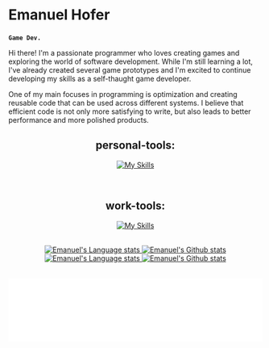 # Emanuel Hofer

**`Game Dev.`**

Hi there! I'm a passionate programmer who loves creating games and exploring the world of software development. While I'm still learning a lot, I've already created several game prototypes and I'm excited to continue developing my skills as a self-thaught game developer.

One of my main focuses in programming is optimization and creating reusable code that can be used across different systems. I believe that efficient code is not only more satisfying to write, but also leads to better performance and more polished products.

<div align="center">
  
## personal-tools:
[![My Skills](https://skillicons.dev/icons?i=godot,unreal,cpp,unity,visualstudio,dotnet,gamemakerstudio,blender,autocad,ableton)](https://skillicons.dev)

<br />

## work-tools:
[![My Skills](https://skillicons.dev/icons?i=html,css,js,bootstrap,vscode,idea,java,py,github)](https://skillicons.dev)
</div>

 <br />

<div align="center">

  <!-- Dark Mode -->
  <div align="center"> 
    <a href="https://github.com/anuraghazra/github-readme-stats#gh-dark-mode-only">
      <img height=185 src="https://github-readme-stats.vercel.app/api/top-langs/?username=HoferEmanuel&layout=compact&langs_count=10&hide_border=true&role=owner,collaborator&theme=aura_dark#gh-dark-mode-only"   alt="Emanuel's Language stats" />
    </a>
    <a href="https://github.com/anuraghazra/github-readme-stats#gh-dark-mode-only">
      <img height=185 src="https://github-readme-stats.vercel.app/api?username=HoferEmanuel&count_private=true&line_height=28&hide_border=true&include_all_commits=true&role=owner,collaborator&exclude_repo=github-readme-stats&show_icons=true&theme=aura_dark#gh-dark-mode-only" alt="Emanuel's Github stats" />
    </a>
  </div>
  <!-- Light Mode -->
  <div align="center"> 
    <a href="https://github.com/anuraghazra/github-readme-stats#gh-light-mode-only">
      <img height=185 src="https://github-readme-stats.vercel.app/api/top-langs/?username=HoferEmanuel&layout=compact&langs_count=10&hide_border=true&role=owner,collaborator&theme=buefy#gh-light-mode-only" alt="Emanuel's Language stats" />
    </a>
    <a href="https://github.com/anuraghazra/github-readme-stats#gh-light-mode-only">
      <img height=185 src="https://github-readme-stats.vercel.app/api?username=HoferEmanuel&show_icons=true&count_private=true&line_height=28&hide_border=true&include_all_commits=true&role=owner,collaborator&exclude_repo=github-readme-stats&theme=buefy#gh-light-mode-only" alt="Emanuel's Github stats" />
    </a>
  </div>
</div>

<br />

![PixelFloor](Images/PixelFloor.png)

